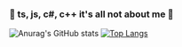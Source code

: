 ### 🌱 ts, js, c#, c++ it's all not about me 🌱

![Anurag's GitHub stats](https://github-readme-stats.vercel.app/api?username=Arteandr&show_icons=true&theme=radical)
[![Top Langs](https://github-readme-stats.vercel.app/api/top-langs/?username=Arteandr&layout=compact&show_icons=true&theme=radical)](https://github.com/anuraghazra/github-readme-stats)
<!--
**Arteandr/Arteandr** is a ✨ _special_ ✨ repository because its `README.md` (this file) appears on your GitHub profile.

Here are some ideas to get you started:

- 🔭 I’m currently working on ...
- 🌱 I’m currently learning ...
- 👯 I’m looking to collaborate on ...
- 🤔 I’m looking for help with ...
- 💬 Ask me about ...
- 📫 How to reach me: ...
- 😄 Pronouns: ...
- ⚡ Fun fact: ...
-->
